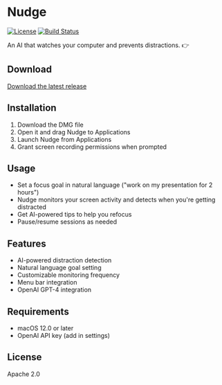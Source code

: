 # Nudge

[![License](https://img.shields.io/badge/license-Apache%202.0-blue)](LICENSE)
[![Build Status](https://img.shields.io/github/actions/workflow/status/felipap/compass/build-nudge.yml)](https://github.com/felipap/compass/actions)

An AI that watches your computer and prevents distractions. 👉

## Download

[Download the latest release](https://github.com/felipap/nudge/releases/latest)

## Installation

1. Download the DMG file
2. Open it and drag Nudge to Applications
3. Launch Nudge from Applications
4. Grant screen recording permissions when prompted

## Usage

- Set a focus goal in natural language ("work on my presentation for 2 hours")
- Nudge monitors your screen activity and detects when you're getting distracted
- Get AI-powered tips to help you refocus
- Pause/resume sessions as needed

## Features

- AI-powered distraction detection
- Natural language goal setting
- Customizable monitoring frequency
- Menu bar integration
- OpenAI GPT-4 integration

## Requirements

- macOS 12.0 or later
- OpenAI API key (add in settings)

## License

Apache 2.0

<!-- Intelligent tools for productivity. -->

<!--
## todos

A simple to-do app with MCP support. 📝
-->

<!-- ## nudge

An AI that watches your computer and prevents distractions. 👉 -->
